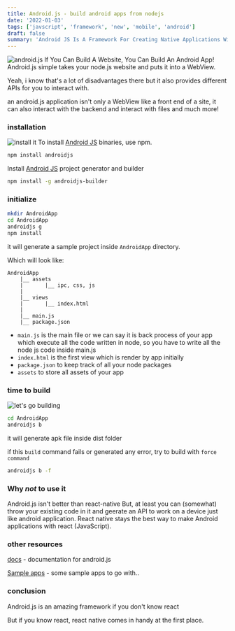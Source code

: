 ```yaml
---
title: Android.js - build android apps from nodejs
date: '2022-01-03'
tags: ['javscript', 'framework', 'new', 'mobile', 'android']
draft: false
summary: 'Android JS Is A Framework For Creating Native Applications With Web Technologies Like JavaScript, HTML, And CSS. It Takes Care Of The Hard Parts So You Can Focus On The Core Of Your Application.'
---
```

![android.js](https://encrypted-tbn0.gstatic.com/images?q=tbn:ANd9GcR0Hvu9K0WdyyIblGyuYVe0hGtG4fRK9g4lIQ&usqp=CAU)
If You Can Build A Website, You Can Build An Android App!
Android.js simple takes your node.js website and puts it into a WebView.

Yeah, i know that's a lot of disadvantages there but it also provides different APIs for you to interact with.

an android.js application isn't only a WebView like a front end of a site, it can also interact with the backend and interact with files and much more!

### installation
![install it](https://c.tenor.com/0JFK3s1Xr8IAAAAC/loading-downloading.gif)
To install [Android JS](https://android-js.github.io/) binaries, use npm.
``` bash
npm install androidjs
```

Install [Android JS](https://android-js.github.io/) project generator and builder
``` bash
npm install -g androidjs-builder
```

### initialize
``` bash
mkdir AndroidApp
cd AndroidApp
androidjs g
npm install
```

it will generate a sample project inside `AndroidApp` directory.

Which will look like:

```
AndroidApp
    |__ assets
    |       |__ ipc, css, js
    |
    |__ views
    |       |__ index.html
    |
    |__ main.js
    |__ package.json
```

- `main.js` is the main file or we can say it is back process of your app which execute all the code written in node, so you have to write all the node js code inside main.js
- `index.html` is the first view which is render by app initially
- `package.json` to keep track of all your node packages
- `assets` to store all assets of your app

### time to build
![let's go building](https://i2.wp.com/archeyes.com/wp-content/uploads/2016/04/01_egypt_twitter.gif?ssl=1)
``` bash
cd AndroidApp
androidjs b
```
it will generate apk file inside dist folder

if this `build` command fails or generated any error, try to build with `force command`
``` bash
androidjs b -f
```

### Why _not_ to use it
Android.js isn't better than react-native
But, at least you can (somewhat) throw your existing code in it and geerate an API to work on a device just like android application.
React native stays the best way to make Android applications with react (JavaScript).

### other resources
[docs](https://android-js.github.io/docs/) - documentation for android.js

[Sample apps](https://github.com/android-js/sample-app) - some sample apps to go with..

### conclusion
Android.js is an amazing framework if you don't know react

But if you know react, react native comes in handy at the first place.
